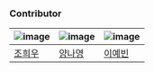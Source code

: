 ### Contributor

|![image](https://github.com/leeyebeen-dev/sw-engineering-10week/assets/84004751/1efe7f81-6f4b-45ac-9643-d2447f6bbe41)|![image](https://github.com/leeyebeen-dev/sw-engineering-10week/assets/84004751/deac07f6-a732-46a0-bb28-303fc3291d8c)|![image](https://github.com/leeyebeen-dev/sw-engineering-10week/assets/84004751/a63fdf6a-69c4-42c7-b6e0-4f739ea66d6a)|
|---|---|---|
|<a href="https://github.com/huiwoo-jo">조희우</a>|<a href="https://github.com/nalonghae">양나영</a>|<a href="https://github.com/leeyebeen-dev">이예빈</a>|




